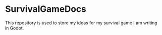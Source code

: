 # SurvivalGameDocs
This repository is used to store my ideas for my survival game I am writing in Godot.
